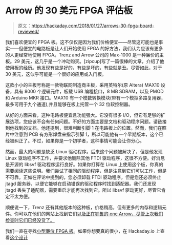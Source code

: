 # Arrow 的 30 美元 FPGA 评估板

> 原文：<https://hackaday.com/2018/01/27/arrows-30-fpga-board-reviewed/>

我们喜欢便宜的 FPGA 板。这不仅仅是因为我们价格便宜——尽管这可能也是事实——但便宜的电路板是让人们开始使用 FPGA 的好方法，我们认为应该有更多的人更经常地使用 FPGA。Trenz and Arrow 公司的 Max-1000 是一种廉价的主板。29 美元，这几乎是一个冲动购买。[zipcup]写了一篇很棒的文章，介绍了他使用板的经历。他发现有些是好的，有些是坏的，有些就是丑。尽管如此，对于 30 美元，这似乎可能是一个很好的应用或入门板。

这款小小的主板号称是一款物联网制造商主板，采用英特尔(原 Altera) MAX10 设备，具有 8000 个逻辑元件，板载 USB 编程接口，8 MB SDRAM，以及 PMOD 和 Arduino MKR 接口。MAX10 有一个模数转换模块(带有一个模拟多路复用器，最多可用于九个通道),并且能够在板上托管一个 32 位软控制器。

从好的方面来看，这种电路板便宜且功能强大。它没有很多 I/O，但它有足够的扩展选项，您应该不会有任何问题。不好的方面主要是文档和驱动程序问题。请链接到他找到的文档。他还提到，很难判断引脚 1 在电路板上的位置。然而，我们在照片中注意到 PCB 有方形焊盘来指示引脚 1，所以可能他有一个早期版本，这个已经被纠正了。不过，如果你是一个初学者，这种事情可能会让你分心。

然而，最大的问题是缺乏 Linux 驱动程序。后来这个问题被解决了，但是他发现 Linux 驱动程序不工作，并要求他删除其他 FTDI 驱动程序，这很不方便。好消息是开源的 libsvf 驱动程序运行良好。如果你打算在 Linux 上使用这个板，你真的需要阅读这些说明。我们尝试了相同的驱动程序，但是注意到它们可以工作，但是不可靠。正如在评论中提到的，您必须卸载 FTDI 驱动程序，但是您还必须终止 jtagd 服务器，以便它能够在启动错误的驱动程序时找到适配器。我们还发现 jtagd 丢失了适配器，需要重启才能再次找到它。所以 libsvf 驱动更好，尽管它肯定不太方便。

顺便说一下，Trenz 还有其他版本的这种板，价格稍高，但有更多的内存和逻辑元件。你可以在他们的网站上找到它们[以及正在销售的 one Arrow，尽管上次我们检查时它们已经没货了。](https://shop.trenz-electronic.de/en/search?sSearch=max1000)

我们一直在寻找[小型廉价 FPGA 板](https://hackaday.com/blog/page/2/?s=lattice%20icestick)。如果你想要真的很小，在 Hackaday.io 上查看[这个设计](https://hackaday.com/2017/07/31/tinyfpga-is-a-tiny-fpga-board/)